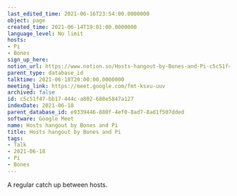 ```yaml
---
last_edited_time: 2021-06-16T23:54:00.0000000
object: page
created_time: 2021-06-14T19:01:00.0000000
language_level: No limit
hosts:
- Pi
- Bones
sign_up_here: 
notion_url: https://www.notion.so/Hosts-hangout-by-Bones-and-Pi-c5c51f47bb17444ca802688e5847a127
parent_type: database_id
talktime: 2021-06-18T20:00:00.0000000
meeting_link: https://meet.google.com/fmt-ksxu-uuv
archived: false
id: c5c51f47-bb17-444c-a802-688e5847a127
indexDate: 2021-06-18
parent_database_id: e9339446-880f-4ef0-8ad7-8ad1f507dded
software: Google Meet
name: Hosts hangout by Bones and Pi
title: Hosts hangout by Bones and Pi
tags:
- Talk
- 2021-06-18
- Pi
- Bones
---
```


A regular catch up between hosts.


